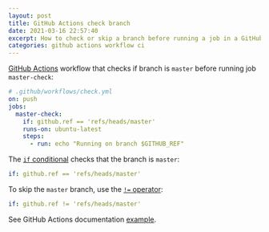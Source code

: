 ```yaml
---
layout: post
title: GitHub Actions check branch
date: 2021-03-16 22:57:40
excerpt: How to check or skip a branch before running a job in a GitHub Actions workflow.
categories: github actions workflow ci
---
```


[GitHub Actions](https://b.remarkabl.org/github-actions) workflow that checks if branch is `master` before running job `master-check`:

```yml
# .github/workflows/check.yml
on: push
jobs:
  master-check:
    if: github.ref == 'refs/heads/master'
    runs-on: ubuntu-latest
    steps:
      - run: echo "Running on branch $GITHUB_REF"
```

The [`if` conditional](https://docs.github.com/en/actions/reference/workflow-syntax-for-github-actions#jobsjob_idif) checks that the branch is `master`:

```yml
if: github.ref == 'refs/heads/master'
```

To skip the `master` branch, use the [`!=` operator](https://docs.github.com/en/actions/reference/context-and-expression-syntax-for-github-actions#operators):

```yml
if: github.ref != 'refs/heads/master'
```

See GitHub Actions documentation [example](https://docs.github.com/en/actions/reference/context-and-expression-syntax-for-github-actions#determining-when-to-use-contexts).
